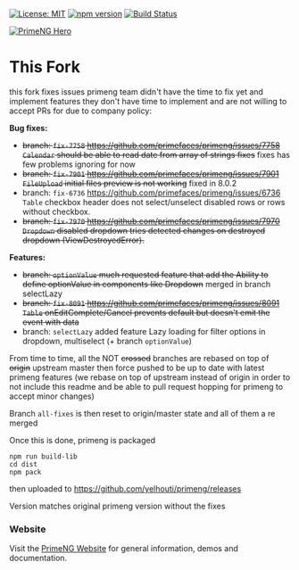 
[![License: MIT](https://img.shields.io/badge/License-MIT-yellow.svg)](https://opensource.org/licenses/MIT)
[![npm version](https://badge.fury.io/js/primeng.svg)](https://badge.fury.io/js/primeng)
[![Build Status](https://travis-ci.org/primefaces/primeng.svg?branch=master)](https://travis-ci.org/primefaces/primeng)

[![PrimeNG Hero](https://www.primefaces.org/wp-content/uploads/2020/08/primeng-release-x-fix-2.jpg)](https://www.primefaces.org/primeng)

# This Fork
this fork fixes issues primeng team didn't have the time to fix yet and implement features they don't have time to implement and are not willing to accept PRs for due to company policy:

**Bug fixes:**
- ~~branch: `fix-7758` https://github.com/primefaces/primeng/issues/7758 `Calendar` should be able to read date from array of strings fixes~~ fixes has few problems ignoring for now
- ~~branch: `fix-7901` https://github.com/primefaces/primeng/issues/7901 `FileUpload` initial files preview is not working~~ fixed in 8.0.2
- branch: `fix-6736` https://github.com/primefaces/primeng/issues/6736 `Table` checkbox header does not select/unselect disabled rows or rows without checkbox.
- ~~branch: `fix-7970` https://github.com/primefaces/primeng/issues/7970 `Dropdown` disabled dropdown tries detected changes on destroyed dropdown (ViewDestroyedError).~~

**Features:**
- ~~branch: `optionValue` much requested feature that add the Ability to define optionValue in components like Dropdown~~ merged in branch selectLazy
- ~~branch: `fix-8091` https://github.com/primefaces/primeng/issues/8091 `Table` onEditComplete/Cancel prevents default but doesn't emit the event with data~~
- branch: `selectLazy` added feature Lazy loading for filter options in dropdown, multiselect (+ branch `optionValue`)

From time to time, all the NOT ~~crossed~~ branches are rebased on top of ~~origin~~ upstream master then force pushed to be up to date with latest primeng features (we rebase on top of upstream instead of origin in order to not include this readme and be able to pull request hopping for primeng to accept minor changes)

Branch `all-fixes` is then reset to origin/master state and all of them a re merged

Once this is done, primeng is packaged
```
npm run build-lib
cd dist
npm pack
``` 

then uploaded to https://github.com/yelhouti/primeng/releases

Version matches original primeng version without the fixes

### Website

Visit the [PrimeNG Website](https://www.primefaces.org/primeng/) for general information, demos and documentation.
